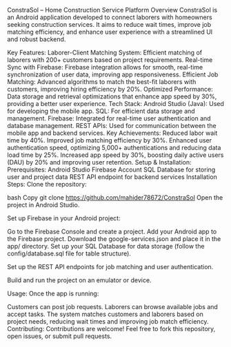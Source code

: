ConstraSol – Home Construction Service Platform
Overview
ConstraSol is an Android application developed to connect laborers with homeowners seeking construction services. It aims to reduce wait times, improve job matching efficiency, and enhance user experience with a streamlined UI and robust backend.

Key Features:
Laborer-Client Matching System: Efficient matching of laborers with 200+ customers based on project requirements.
Real-time Sync with Firebase: Firebase integration allows for smooth, real-time synchronization of user data, improving app responsiveness.
Efficient Job Matching: Advanced algorithms to match the best-fit laborers with customers, improving hiring efficiency by 20%.
Optimized Performance: Data storage and retrieval optimizations that enhance app speed by 30%, providing a better user experience.
Tech Stack:
Android Studio (Java): Used for developing the mobile app.
SQL: For efficient data storage and management.
Firebase: Integrated for real-time user authentication and database management.
REST APIs: Used for communication between the mobile app and backend services.
Key Achievements:
Reduced labor wait time by 40%.
Improved job matching efficiency by 30%.
Enhanced user authentication speed, optimizing 5,000+ authentications and reducing data load time by 25%.
Increased app speed by 30%, boosting daily active users (DAU) by 20% and improving user retention.
Setup & Installation:
Prerequisites:
Android Studio
Firebase Account
SQL Database for storing user and project data
REST API endpoint for backend services
Installation Steps:
Clone the repository:

bash
Copy
git clone https://github.com/mahider78672/ConstraSol
Open the project in Android Studio.

Set up Firebase in your Android project:

Go to the Firebase Console and create a project.
Add your Android app to the Firebase project.
Download the google-services.json and place it in the app/ directory.
Set up your SQL Database for data storage (follow the config/database.sql file for table structure).

Set up the REST API endpoints for job matching and user authentication.

Build and run the project on an emulator or device.

Usage:
Once the app is running:

Customers can post job requests.
Laborers can browse available jobs and accept tasks.
The system matches customers and laborers based on project needs, reducing wait times and improving job match efficiency.
Contributing:
Contributions are welcome! Feel free to fork this repository, open issues, or submit pull requests.
